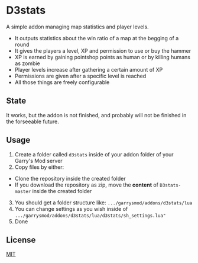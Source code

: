 # D3stats

A simple addon managing map statistics and player levels.

- It outputs statistics about the win ratio of a map at the begging of a round
- It gives the players a level, XP and permission to use or buy the hammer
- XP is earned by gaining pointshop points as human or by killing humans as zombie
- Player levels increase after gathering a certain amount of XP
- Permissions are given after a specific level is reached
- All those things are freely configurable

## State

It works, but the addon is not finished, and probably will not be finished in the forseeable future.

## Usage

1. Create a folder called `d3stats` inside of your addon folder of your Garry's Mod server
2. Copy files by either:
  - Clone the repository inside the created folder
  - If you download the repository as zip, move the **content** of `D3stats-master` inside the created folder
3. You should get a folder structure like: `.../garrysmod/addons/d3stats/lua`
4. You can change settings as you wish inside of `.../garrysmod/addons/d3stats/lua/d3stats/sh_settings.lua"`
5. Done

## License

[MIT](LICENSE)
